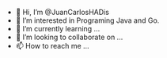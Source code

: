 - 👋 Hi, I’m @JuanCarlosHADis
- 👀 I’m interested in Programing Java and Go.
- 🌱 I’m currently learning ...
- 💞️ I’m looking to collaborate on ...
- 📫 How to reach me ...

<!---
JuanCarlosHADis/JuanCarlosHADis is a ✨ special ✨ repository because its `README.md` (this file) appears on your GitHub profile.
You can click the Preview link to take a look at your changes.
--->
